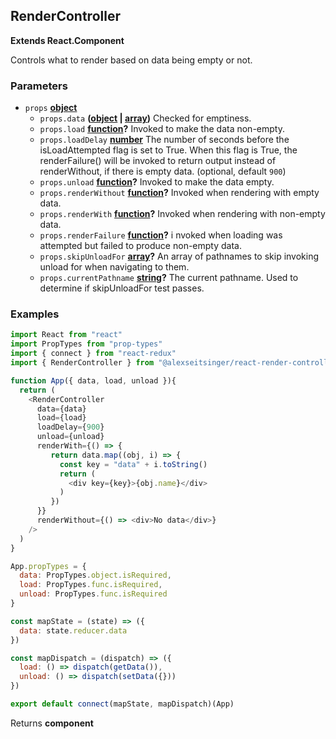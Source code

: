 <!-- Generated by documentation.js. Update this documentation by updating the source code. -->

## RenderController

**Extends React.Component**

Controls what to render based on data being empty or not.

### Parameters

-   `props` **[object][1]** 
    -   `props.data` **([object][1] \| [array][2])** Checked for emptiness.
    -   `props.load` **[function][3]?** Invoked to make the data non-empty.
    -   `props.loadDelay` **[number][4]** The number of seconds before the isLoadAttempted flag is set to True. When
        this flag is True, the renderFailure() will be invoked to return output
        instead of renderWithout, if there is empty data. (optional, default `900`)
    -   `props.unload` **[function][3]?** Invoked to make the data empty.
    -   `props.renderWithout` **[function][3]?** Invoked when rendering with empty data.
    -   `props.renderWith` **[function][3]?** Invoked when rendering with non-empty data.
    -   `props.renderFailure` **[function][3]?** i
        nvoked when loading was attempted but failed to produce non-empty data.
    -   `props.skipUnloadFor` **[array][2]?** An array of pathnames to skip invoking unload for when navigating to them.
    -   `props.currentPathname` **[string][5]?** The current pathname. Used to determine if skipUnloadFor test passes.

### Examples

```javascript
import React from "react"
import PropTypes from "prop-types"
import { connect } from "react-redux"
import { RenderController } from "@alexseitsinger/react-render-controller"

function App({ data, load, unload }){
  return (
    <RenderController
      data={data}
      load={load}
      loadDelay={900}
      unload={unload}
      renderWith={() => {
         return data.map((obj, i) => {
           const key = "data" + i.toString()
           return (
             <div key={key}>{obj.name}</div>
           )
         })
      }}
      renderWithout={() => <div>No data</div>}
    />
  )
}

App.propTypes = {
  data: PropTypes.object.isRequired,
  load: PropTypes.func.isRequired,
  unload: PropTypes.func.isRequired
}

const mapState = (state) => ({
  data: state.reducer.data
})

const mapDispatch = (dispatch) => ({
  load: () => dispatch(getData()),
  unload: () => dispatch(setData({}))
})

export default connect(mapState, mapDispatch)(App)
```

Returns **component** 

[1]: https://developer.mozilla.org/docs/Web/JavaScript/Reference/Global_Objects/Object

[2]: https://developer.mozilla.org/docs/Web/JavaScript/Reference/Global_Objects/Array

[3]: https://developer.mozilla.org/docs/Web/JavaScript/Reference/Statements/function

[4]: https://developer.mozilla.org/docs/Web/JavaScript/Reference/Global_Objects/Number

[5]: https://developer.mozilla.org/docs/Web/JavaScript/Reference/Global_Objects/String
